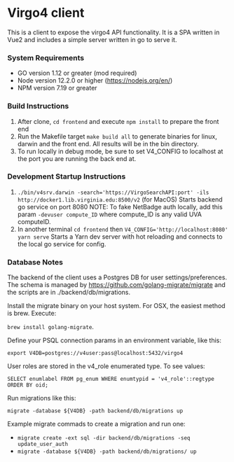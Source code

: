 # Virgo4 client

This is a client to expose the virgo4 API functionality. It is a SPA written in Vue2
and includes a simple server written in go to serve it. 

### System Requirements

* GO version 1.12 or greater (mod required)
* Node version 12.2.0 or higher (https://nodejs.org/en/)
* NPM version 7.19 or greater

### Build Instructions

1. After clone, `cd frontend` and execute `npm install` to prepare the front end
2. Run the Makefile target `make build all` to generate binaries for linux, darwin and the front end.  All results will be in the bin directory.
3. To run locally in debug mode, be sure to set V4_CONFIG to localhost at the port you are running the back end at.

### Development Startup Instructions

1. `./bin/v4srv.darwin -search='https://VirgoSearchAPI:port' -ils http://docker1.lib.virginia.edu:8500/v2` (for MacOS)
    Starts backend go service on port 8080
    NOTE: To fake NetBadge auth locally, add this param `-devuser compute_ID` where compute_ID is any valid UVA computeID.
2. In another terminal `cd frontend` then `V4_CONFIG='http://localhost:8080' yarn serve`
    Starts a Yarn dev server with hot reloading and connects to the local go service for config.

### Database Notes

The backend of the client uses a Postgres DB for user settings/preferences. The schema is managed by 
https://github.com/golang-migrate/migrate and the scripts are in ./backend/db/migrations.

Install the migrate binary on your host system. For OSX, the easiest method is brew. Execute:

`brew install golang-migrate`.

Define your PSQL connection params in an environment variable, like this:

`export V4DB=postgres://v4user:pass@localhost:5432/virgo4`

User roles are stored in the v4_role enumerated type. To see values:

`SELECT enumlabel FROM pg_enum WHERE enumtypid = 'v4_role'::regtype ORDER BY oid;`

Run migrations like this:

`migrate -database ${V4DB} -path backend/db/migrations up`

Example migrate commads to create a migration and run one:

* `migrate create -ext sql -dir backend/db/migrations -seq update_user_auth`
* `migrate -database ${V4DB} -path backend/db/migrations/ up`
